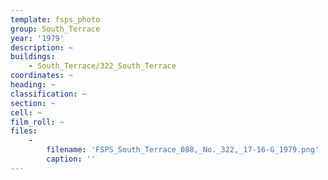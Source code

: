 ```yaml
---
template: fsps_photo
group: South_Terrace
year: '1979'
description: ~
buildings:
    - South_Terrace/322_South_Terrace
coordinates: ~
heading: ~
classification: ~
section: ~
cell: ~
film_roll: ~
files:
    -
        filename: 'FSPS_South_Terrace_088,_No._322,_17-16-G_1979.png'
        caption: ''
---
```

